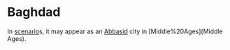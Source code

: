 # Baghdad

In [scenario](scenario)s, it may appear as an [Abbasid](Abbasid) city in [Middle%20Ages](Middle Ages).